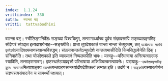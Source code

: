 ```yaml
---
index:  1.1.24
vrittiindex:  330
sutra:  ष्णान्ता षट्
vritti:  tattvabodhini 
---
```


ष्णान्ता षट्। स्त्रीलिङ्गनिर्देशः सङ्ख्यां विश्षयितुम्, तत्सामार्थ्याच्च पूर्वत्र संज्ञापरमपि सङ्ख्याग्रहणमिह संज्ञिपरं संपद्यत इत्यदाशयेनाह--सङ्ख्येति। प्राचा तूपदेशकाले षान्ता नान्ता चेत्युक्तम्, तत् `पञ्चेत्यत्र नलोपे कृतेऽपी`त्यादिवक्ष्यमाणस्वग्रन्थविरुद्धम्। संप्रत्यनान्तत्वेऽप्युपदेशे नान्तत्वमासीदिति किमसिद्धत्वेनेति दिक्। संनिपातेति। तथा चोपदेशकाले इति व्याख्यानं निष्पलमपीति भावः। यत्त्वहुः--परिभाषाया अनित्यत्वाल्लक् स्यादिति, तत्साहसमात्रम्। इष्टस्थलेऽप्यप्रवृत्तौ परिभाषाया अकिञ्चित्करत्वापत्तेः। यदप्याहुः--`उपदेशग्रहणमिह कुतः समागत`मित्याशङ्क्य `ष्णान्ते`त्यन्तग्रहणसामर्थ्यादौपदेशिकत्वं लभ्यत इति। तदपि न। `सङ्क्ये`त्यस्याकर्षणेन संज्ञपरत्वसंपादनेन च सामर्थ्यो पक्षयात्।

